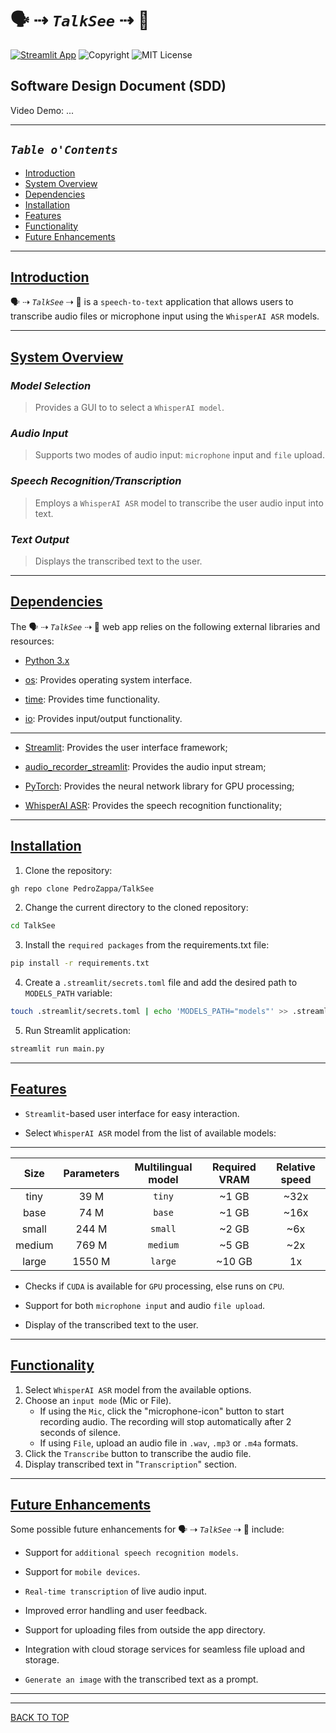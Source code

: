 # 🗣 ⇢ _`TalkSee`_  ⇢ 👀

[![Streamlit App](https://static.streamlit.io/badges/streamlit_badge_black_white.svg)](https://talksee.streamlit.app/)
![Copyright](https://img.shields.io/static/v1.svg?label=TalkSee%20©️%20&message=%202023%20PedroZappa&labelColor=informational&color=033450)
![MIT License](https://img.shields.io/static/v1.svg?label=📜%20License&message=MIT&color=informational)

## Software Design Document (SDD)

Video Demo: <URL HERE> ...

___

## _`Table o'Contents`_

- [Introduction](#introduction)
- [System Overview](#system-overview)
- [Dependencies](#dependencies)
- [Installation](#installation)
- [Features](#features)
- [Functionality](#functionality)
- [Future Enhancements](#future-enhancements)

___

## [Introduction](#table-ocontents)

🗣 ⇢ _`TalkSee`_  ⇢ 👀 is a `speech-to-text` application that allows users to transcribe audio files or microphone input using the `WhisperAI ASR` models.

___

## [System Overview](#table-ocontents)

### _Model Selection_

> Provides a GUI to to select a `WhisperAI model`.

### _Audio Input_

> Supports two modes of audio input: `microphone` input and `file` upload.

### _Speech Recognition/Transcription_

> Employs a `WhisperAI ASR` model to transcribe the user audio input into text.

### _Text Output_

> Displays the transcribed text to the user.

___

## [Dependencies](#table-ocontents)

The 🗣 ⇢ _`TalkSee`_  ⇢ 👀 web app relies on the following external libraries and resources:

- [Python 3.x](https://www.python.org/downloads/)

- [os](https://docs.python.org/3/library/os.html): Provides operating system interface.

- [time](https://docs.python.org/3/library/time.html): Provides time functionality.

- [io](https://docs.python.org/3/library/io.html): Provides input/output functionality.

___

- [Streamlit](https://streamlit.io/): Provides the user interface framework;

- [audio_recorder_streamlit](https://pypi.org/project/audio-recorder-streamlit/): Provides the audio input stream;

- [PyTorch](https://pytorch.org/docs/stable/torch.html): Provides the neural network library for GPU processing;

- [WhisperAI ASR](https://github.com/openai/whisper): Provides the speech recognition functionality;

___

## [Installation](#table-ocontents)

1. Clone the repository:

```sh
gh repo clone PedroZappa/TalkSee
```

2. Change the current directory to the cloned repository:

```sh
cd TalkSee
```

3. Install the `required packages` from the requirements.txt file:

```sh
pip install -r requirements.txt
```

4. Create a `.streamlit/secrets.toml` file and add the desired path to `MODELS_PATH` variable:

```sh
touch .streamlit/secrets.toml | echo 'MODELS_PATH="models"' >> .streamlit/secrets.toml
```

5. Run Streamlit application:

```sh
streamlit run main.py
```

___

## [Features](#table-ocontents)

- `Streamlit`-based user interface for easy interaction.

- Select `WhisperAI ASR` model from the list of available models:

___

 |  Size  | Parameters | Multilingual model | Required VRAM | Relative speed |
 |:------:|:----------:|:------------------:|:-------------:|:--------------:|
 |  tiny  |    39 M    |       `tiny`       |     ~1 GB     |      ~32x      |
 |  base  |    74 M    |       `base`       |     ~1 GB     |      ~16x      |
 | small  |   244 M    |      `small`       |     ~2 GB     |      ~6x       |
 | medium |   769 M    |      `medium`      |     ~5 GB     |      ~2x       |
 | large  |   1550 M   |      `large`       |    ~10 GB     |       1x       |

- Checks if `CUDA` is available for `GPU` processing, else runs on `CPU`.

- Support for both `microphone input` and audio `file upload`.

- Display of the transcribed text to the user.

___

## [Functionality](#table-ocontents)

1. Select `WhisperAI ASR` model from the available options.
2. Choose an `input mode` (Mic or File).
    - If using the `Mic`, click the "microphone-icon" button to start recording audio. The recording will stop automatically after 2 seconds of silence.
    - If using `File`, upload an audio file in `.wav`, `.mp3` or `.m4a` formats.
3. Click the `Transcribe` button to transcribe the audio file.
4. Display transcribed text in "`Transcription`" section.

___

## [Future Enhancements](#table-ocontents)

Some possible future enhancements for 🗣 ⇢ _`TalkSee`_  ⇢ 👀 include:

- Support for `additional speech recognition models`.

- Support for `mobile devices`.

- `Real-time transcription` of live audio input.

- Improved error handling and user feedback.

- Support for uploading files from outside the app directory.

- Integration with cloud storage services for seamless file upload and storage.

- `Generate an image` with the transcribed text as a prompt.

___

___

[BACK TO TOP](#top)
